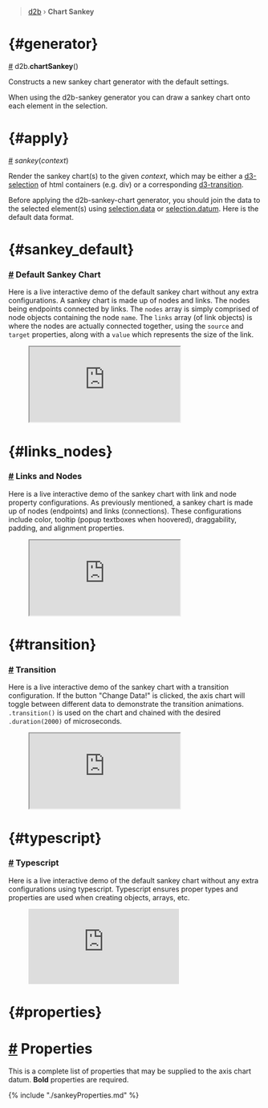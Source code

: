 > [d2b](../README.md) › **Chart Sankey**

<!-- ![Local Image](../gifs/chart-sankey.gif) -->

# {#generator}
[#](#generator) d2b.**chartSankey**()

Constructs a new sankey chart generator with the default settings.

When using the d2b-sankey generator you can draw a sankey chart onto each element in the selection.

# {#apply}
[#](#apply) *sankey*(*context*)

Render the sankey chart(s) to the given *context*, which may be either a [d3-selection](https://github.com/d3/d3-selection) of html containers (e.g. div) or a corresponding [d3-transition](https://github.com/d3/d3-transition).

Before applying the d2b-sankey-chart generator, you should join the data to the selected element(s) using [selection.data](https://github.com/d3/d3-selection#selection_data) or [selection.datum](https://github.com/d3/d3-selection#selection_datum). Here is the default data format.


# {#sankey_default}
### [#](#sankey_default) Default Sankey Chart
Here is a live interactive demo of the default sankey chart without any extra configurations. A sankey chart is made up of nodes and links. The nodes being endpoints connected by links. The `nodes` array is simply comprised of node objects containing the node `name`. The `links` array (of link objects) is where the nodes are actually connected together, using the `source` and `target` properties, along with a `value` which represents the size of the link. 
<figure class="sankey_default">
    <iframe 
        src="https://codesandbox.io/embed/github/d2bjs/demos/tree/master/charts/sankey/default?runonclick=1&codemirror=1&module=/index.js&view=preview&hidenavigation=1" 
    ></iframe>
</figure>

# {#links_nodes}
### [#](#links_nodes) Links and Nodes
Here is a live interactive demo of the sankey chart with link and node property configurations. As previously mentioned, a sankey chart is made up of nodes (endpoints) and links (connections). These configurations include color, tooltip (popup textboxes when hoovered), draggability, padding, and alignment properties.
<figure class="sankey_links_nodes">
    <iframe
        src="https://codesandbox.io/embed/github/d2bjs/demos/tree/master/charts/sankey/links_nodes?runonclick=1&codemirror=1&module=/index.js&view=preview&hidenavigation=0" 
    ></iframe>
</figure>

# {#transition}
### [#](#transition) Transition
Here is a live interactive demo of the sankey chart with a transition configuration. If the button "Change Data!" is clicked, the axis chart will toggle between different data to demonstrate the transition animations. `.transition()` is used on the chart and chained with the desired `.duration(2000)` of microseconds. 
<figure class="pie_tooltip">
    <iframe 
        src="https://codesandbox.io/embed/github/d2bjs/demos/tree/master/charts/sankey/transition?runonclick=1&codemirror=1&module=/index.js&view=preview" 
    ></iframe>
</figure>

# {#typescript}
### [#](#typescript) Typescript
Here is a live interactive demo of the default sankey chart without any extra configurations using typescript. Typescript ensures proper types and properties are used when creating objects, arrays, etc.
<figure class="sankey_typescript">
    <iframe 
        src="https://codesandbox.io/embed/github/d2bjs/demos/tree/master/charts/sankey/typescript?runonclick=1&codemirror=1&module=/index.ts&view=preview" frameborder="0" 
    ></iframe>
</figure>


# {#properties}
# [#](#properties) Properties

This is a complete list of properties that may be supplied to the axis chart datum. **Bold** properties are required.

{% include "./sankeyProperties.md" %}